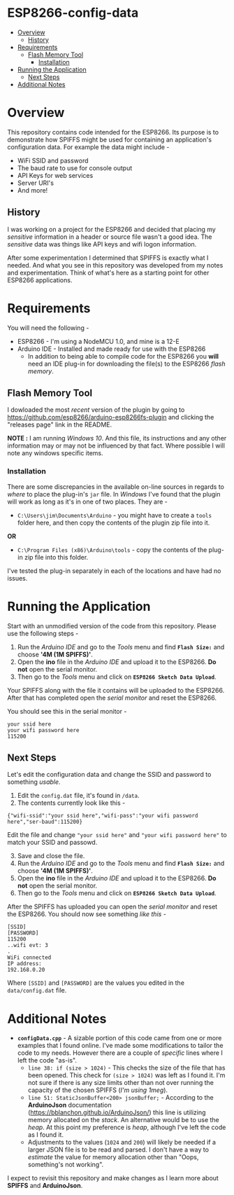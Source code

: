 # ESP8266-config-data

* [Overview](https://bitbucket.org/jxmot/esp8266-config-data/overview#markdown-header-overview)
    * [History](https://bitbucket.org/jxmot/esp8266-config-data/overview#markdown-header-history)
* [Requirements](https://bitbucket.org/jxmot/esp8266-config-data/overview#markdown-header-requirements)
    * [Flash Memory Tool](https://bitbucket.org/jxmot/esp8266-config-data/overview#markdown-header-flash-memory-tool)
        * [Installation](https://bitbucket.org/jxmot/esp8266-config-data/overview#markdown-header-installation)
* [Running the Application](https://bitbucket.org/jxmot/esp8266-config-data/overview#markdown-header-running-the-application)
    * [Next Steps](https://bitbucket.org/jxmot/esp8266-config-data/overview#markdown-header-next-steps)
* [Additional Notes](https://bitbucket.org/jxmot/esp8266-config-data/overview#markdown-header-additional-notes)

# Overview

This repository contains code intended for the ESP8266. Its purpose is to demonstrate how SPIFFS might be used for containing an application's configuration data. For example the data might include - 

* WiFi SSID and password
* The baud rate to use for console output
* API Keys for web services
* Server URI's
* And more!

## History

I was working on a project for the ESP8266 and decided that placing my *sensitive* information in a header or source file wasn't a good idea. The *sensitive* data was things like API keys and wifi logon information.

After some experimentation I determined that SPIFFS is exactly what I needed. And what you see in this repository was developed from my notes and experimentation. Think of what's here as a starting point for other ESP8266 applications.

# Requirements

You will need the following - 

* ESP8266 - I'm using a NodeMCU 1.0, and mine is a 12-E
* Arduino IDE - Installed and made ready for use with the ESP8266
    * In addition to being able to compile code for the ESP8266 you **will** need an IDE plug-in for downloading the file(s) to the ESP8266 *flash memory*.
    
## Flash Memory Tool

I dowloaded the most *recent* version of the plugin by going to <https://github.com/esp8266/arduino-esp8266fs-plugin> and clicking the "releases page" link in the README.

**NOTE :** I am running *Windows 10*. And this file, its instructions and any other information may or may not be influenced by that fact. Where possible I will note any windows specific items.

### Installation

There are some discrepancies in the available on-line sources in regards to *where* to place the plug-in's `jar` file. In *Windows* I've found that the plugin will work as long as it's in one of two places. They are - 

* `C:\Users\jim\Documents\Arduino` - you might have to create a `tools` folder here, and then copy the contents of the plugin zip file into it.

**OR**

* `C:\Program Files (x86)\Arduino\tools` - copy the contents of the plug-in zip file into this folder.

I've tested the plug-in separately in each of the locations and have had no issues.

# Running the Application

Start with an unmodified version of the code from this repository. Please use the following steps - 

1. Run the *Arduino IDE* and go to the *Tools* menu and find **`Flash Size:`** and choose **'4M (1M SPIFFS)'**.
2. Open the **ino** file in the *Arduino IDE* and upload it to the ESP8266. **Do not** open the serial monitor.
3. Then go to the *Tools* menu and click on **`ESP8266 Sketch Data Upload`**.

Your SPIFFS along with the file it contains will be uploaded to the ESP8266. After that has completed open the *serial monitor* and reset the ESP8266. 

You should see this in the serial monitor - 

```
your ssid here
your wifi password here
115200
```

## Next Steps

Let's edit the configuration data and change the SSID and password to something *usable*.

1. Edit the `config.dat` file, it's found in `/data`.
2. The contents currently look like this - 

`{"wifi-ssid":"your ssid here","wifi-pass":"your wifi password here","ser-baud":115200}`

Edit the file and change `"your ssid here"` and `"your wifi password here"` to match your SSID and passowd.

3. Save and close the file.
4. Run the *Arduino IDE* and go to the *Tools* menu and find **`Flash Size:`** and choose **'4M (1M SPIFFS)'**.
5. Open the **ino** file in the *Arduino IDE* and upload it to the ESP8266. **Do not** open the serial monitor.
6. Then go to the *Tools* menu and click on **`ESP8266 Sketch Data Upload`**.

After the SPIFFS has uploaded you can open the *serial monitor* and reset the ESP8266. You should now see something *like this* - 

```
[SSID]
[PASSWORD]
115200
..wifi evt: 3
.
WiFi connected
IP address: 
192.168.0.20
```

Where `[SSID]` and `[PASSWORD]` are the values you edited in the `data/config.dat` file.

# Additional Notes

* **`configData.cpp`** - A sizable portion of this code came from one or more examples that I found online. I've made some modifications to tailor the code to my needs. However there are a couple of *specific* lines where I left the code "as-is".
    * `line 38: if (size > 1024)` - This checks the size of the file that has been opened. This check for `(size > 1024)` was left as I found it. I'm not sure if there is any size limits other than not over running the capacity of the chosen SPIFFS (*I'm using 1meg*).
    * `line 51: StaticJsonBuffer<200> jsonBuffer;` - According to the **ArduinoJson** documentation (<https://bblanchon.github.io/ArduinoJson/>) this line is utilizing memory allocated on the *stack*. An alternative would be to use the *heap*. At this point my preference is *heap*, although I've left the code as I found it.
    * Adjustments to the values (`1024` and `200`) will likely be needed if a larger JSON file is to be read and parsed. I don't have a way to *estimate* the value for memory allocation other than "Oops, something's not working".
    
I expect to revisit this repository and make changes as I learn more about **SPIFFS** and **ArduinoJson**.

